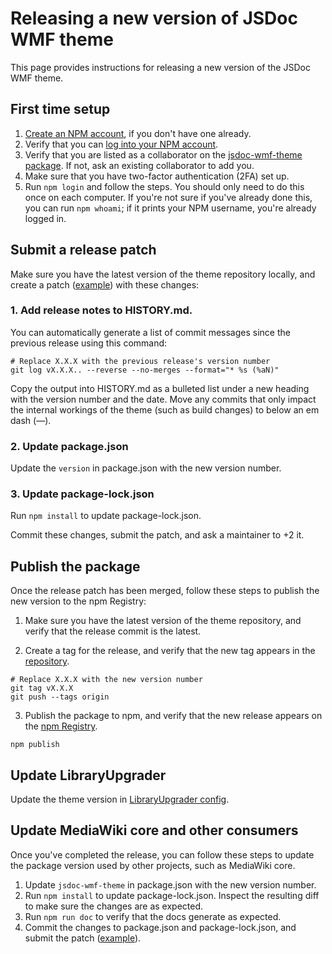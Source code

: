 # Releasing a new version of JSDoc WMF theme

This page provides instructions for releasing a new version of the JSDoc WMF theme.

## First time setup

1. [Create an NPM account](https://www.npmjs.com/signup), if you don't have one already.
2. Verify that you can [log into your NPM account](https://www.npmjs.com/login).
3. Verify that you are listed as a collaborator on the [jsdoc-wmf-theme package](https://www.npmjs.com/package/jsdoc-wmf-theme). If not, ask an existing collaborator to add you.
4. Make sure that you have two-factor authentication (2FA) set up.
5. Run `npm login` and follow the steps. You should only need to do this once on each computer.
  If you're not sure if you've already done this, you can run `npm whoami`; if it prints your
  NPM username, you're already logged in.

## Submit a release patch

Make sure you have the latest version of the theme repository locally, and create a patch ([example](https://gerrit.wikimedia.org/r/c/jsdoc/wmf-theme/+/981410)) with these changes:

### 1. Add release notes to HISTORY.md.

You can automatically generate a list of commit messages since the previous release using this command:

```
# Replace X.X.X with the previous release's version number
git log vX.X.X.. --reverse --no-merges --format="* %s (%aN)"
```

Copy the output into HISTORY.md as a bulleted list under a new heading with the version number and the date. Move any commits that only impact the internal workings of the theme (such as build changes) to below an em dash (—).

### 2. Update package.json

Update the `version` in package.json with the new version number.

### 3. Update package-lock.json

Run `npm install` to update package-lock.json.

Commit these changes, submit the patch, and ask a maintainer to +2 it.

## Publish the package

Once the release patch has been merged, follow these steps to publish the new version to the npm Registry:

1. Make sure you have the latest version of the theme repository, and verify that the release commit is the latest.

2. Create a tag for the release, and verify that the new tag appears in the [repository](https://gerrit.wikimedia.org/r/plugins/gitiles/jsdoc/wmf-theme/).

```
# Replace X.X.X with the new version number
git tag vX.X.X
git push --tags origin
```

3. Publish the package to npm, and verify that the new release appears on the [npm Registry](https://www.npmjs.com/package/jsdoc-wmf-theme).

```
npm publish
```

## Update LibraryUpgrader

Update the theme version in [LibraryUpgrader config](https://gitlab.wikimedia.org/repos/ci-tools/libup-config/-/blob/main/releases.json).

## Update MediaWiki core and other consumers

Once you've completed the release, you can follow these steps to update the package version used by other projects, such as MediaWiki core.

1. Update `jsdoc-wmf-theme` in package.json with the new version number.
2. Run `npm install` to update package-lock.json. Inspect the resulting diff to make sure the changes are as expected.
3. Run `npm run doc` to verify that the docs generate as expected.
4. Commit the changes to package.json and package-lock.json, and submit the patch ([example](https://gerrit.wikimedia.org/r/c/mediawiki/core/+/981414)).
